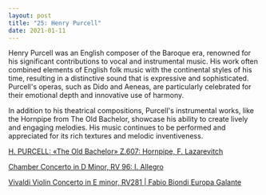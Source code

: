 ```yaml
---
layout: post
title: "25: Henry Purcell"
date: 2021-01-11
---
```


Henry Purcell was an English composer of the Baroque era, renowned for his significant contributions to vocal and instrumental music. His work often combined elements of English folk music with the continental styles of his time, resulting in a distinctive sound that is expressive and sophisticated. Purcell's operas, such as Dido and Aeneas, are particularly celebrated for their emotional depth and innovative use of harmony.

In addition to his theatrical compositions, Purcell's instrumental works, like the Hornpipe from The Old Bachelor, showcase his ability to create lively and engaging melodies. His music continues to be performed and appreciated for its rich textures and melodic inventiveness.

[H. PURCELL: «The Old Bachelor» Z.607: Hornpipe, F. Lazarevitch](https://www.youtube.com/watch?v=biIBcqaezw0)  

[Chamber Concerto in D Minor, RV 96: I. Allegro](https://www.youtube.com/watch?v=sQOegZhWJmI)  

[Vivaldi Violin Concerto in E minor, RV281 | Fabio Biondi Europa Galante](https://www.youtube.com/watch?v=nheev87nOHw)  
